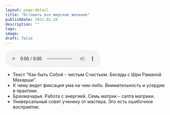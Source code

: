 ```yaml
---
layout: page-detail
title: "Оставить все мирские желания"
publishDate: 2022.01.28
description: ""
tags:
image:
draft: false
---
```


<audio title="2022.01.28 - Оставить все мирские желания.mp3" src="https://filer-api.advayta.org/v1.0/public/files/72940" controls=""></audio>

* Текст "Как быть Собой - чистым Счастьем. Беседы с Шри Раманой Махарши".
* К чему ведет фиксация ума на чем-либо. Внимательность и усердие в практике.
* Брахмачарья. Работа с энергией. Семь матрик – сапта матрики.
* Универсальный совет ученику от мастера. Эго есть ошибочное восприятие.

  
